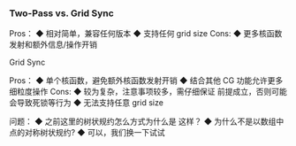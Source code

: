 ### Two-Pass vs. Grid Sync
Pros： 
◆ 相对简单，兼容任何版本 
◆ 支持任何 grid size 
Cons: 
◆ 更多核函数发射和额外信息/操作开销

Grid Sync

Pros： 
◆ 单个核函数，避免额外核函数发射开销 
◆ 结合其他 CG 功能允许更多细粒度操作
Cons:
◆ 较为复杂，注意事项较多，需仔细保证 前提成立，否则可能会导致死锁等行为 
◆ 无法支持任意 grid size

问题： 
◆ 之前这里的树状规约怎么方式为什么是 这样？ 
◆ 为什么不是以数组中点的对称树状规约? 
◆ 可以，我们换一下试试